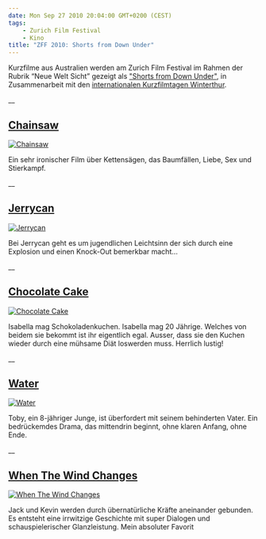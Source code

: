 ```yaml
---
date: Mon Sep 27 2010 20:04:00 GMT+0200 (CEST)
tags:
    - Zurich Film Festival
    - Kino
title: "ZFF 2010: Shorts from Down Under"
---
```



Kurzfilme aus Australien werden am Zurich Film Festival im Rahmen der
Rubrik “Neue Welt Sicht” gezeigt als ["Shorts from Down
Under"](http://www.zurichfilmfestival.org/de/programm-2010/Filme/1399/shorts-from-down-under/),
in Zusammenarbeit mit den [internationalen Kurzfilmtagen
Winterthur](http://www.kurzfilmtage.ch/).

\_\_

[Chainsaw](http://www.chainsawfilm.com/)
----------------------------------------

[![Chainsaw](http://media.tumblr.com/tumblr_l9crllH6nM1qa2z4q.png "Chainsaw")](http://www.chainsawfilm.com/)

Ein sehr ironischer Film über Kettensägen, das Baumfällen, Liebe, Sex
und Stierkampf.

\_\_

[Jerrycan](http://www.juliusavery.com/movie01.html)
---------------------------------------------------

[![Jerrycan](http://media.tumblr.com/tumblr_l9cqkppWQS1qa2z4q.jpg "Jerrycan")](http://www.juliusavery.com/movie01.html)

Bei Jerrycan geht es um jugendlichen Leichtsinn der sich durch eine
Explosion und einen Knock-Out bemerkbar macht…

\_\_

[Chocolate Cake](http://www.imdb.com/title/tt1695122/)
------------------------------------------------------

[![Chocolate
Cake](http://media.tumblr.com/tumblr_l9crh2kZRB1qa2z4q.jpg "Chocolate Cake")](http://www.imdb.com/title/tt1695122/)

Isabella mag Schokoladenkuchen. Isabella mag 20 Jährige. Welches von
beidem sie bekommt ist ihr eigentlich egal. Ausser, dass sie den Kuchen
wieder durch eine mühsame Diät loswerden muss. Herrlich lustig!

\_\_

[Water](http://www.theeverywhen.com/Recent_News.html)
-----------------------------------------------------

[![Water](http://media.tumblr.com/tumblr_l9crz8L3uY1qa2z4q.png "Water")](http://www.theeverywhen.com/Recent_News.html)

Toby, ein 8-jähriger Junge, ist überfordert mit seinem behinderten
Vater. Ein bedrückemdes Drama, das mittendrin beginnt, ohne klaren
Anfang, ohne Ende.

\_\_

[When The Wind Changes](http://whenthewindchanges.info/)
--------------------------------------------------------

[![When The Wind
Changes](http://media.tumblr.com/tumblr_l9cs7x2VXl1qa2z4q.png "When The Wind Changes")](http://whenthewindchanges.info/)

Jack und Kevin werden durch übernatürliche Kräfte aneinander gebunden.
Es entsteht eine irrwitzige Geschichte mit super Dialogen und
schauspielerischer Glanzleistung. Mein absoluter Favorit

